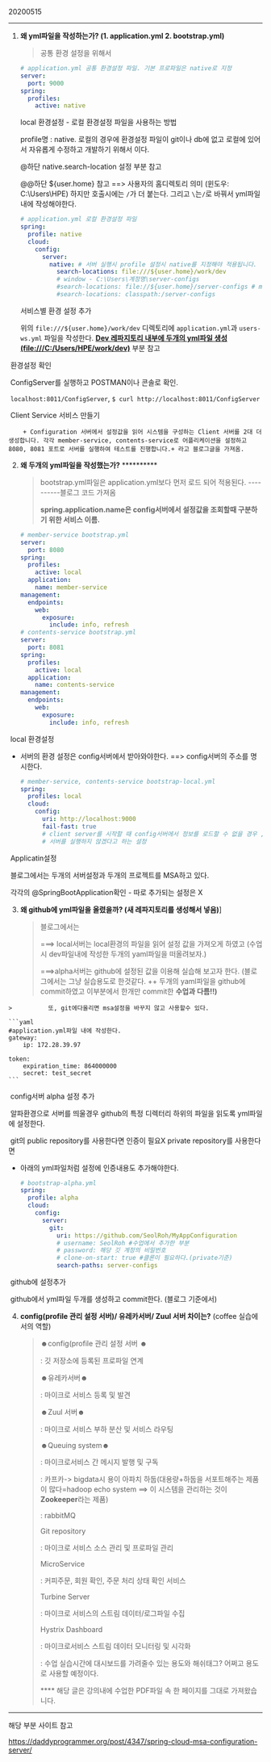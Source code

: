 20200515

---

1. **왜 yml파일을 작성하는가? (1. application.yml 2. bootstrap.yml)**

   > 공통 환경 설정을 위해서

   ```yaml
   # application.yml 공통 환경설정 파일. 기본 프로파일은 native로 지정
   server:
     port: 9000
   spring:
     profiles:
       active: native
   ```

   local 환경설정 - 로컬 환경설정 파일을 사용하는 방법

   profile명 : native. 로컬의 경우에 환경설정 파일이 git이나 db에 없고 로컬에 있어서 자유롭게 수정하고 개발하기 위해서 이다. 

    @하단 native.search-location 설정 부분 참고

    @@하단 ${user.home} 참고 ==> 사용자의 홈디렉토리 의미 (윈도우: C:\Users\HPE) 하지만 호출시에는 `/`가 더 붙는다. 그리고 `\`는`/`로 바꿔서 yml파일 내에 작성해야한다.

   ```yaml
   # application.yml 로컬 환경설정 파일
   spring:
     profile: native
     cloud:
       config:
         server:
           native: # 서버 실행시 profile 설정시 native를 지정해야 적용됩니다.
             search-locations: file:///${user.home}/work/dev
             # window - C:\Users\계정명\server-configs
             #search-locations: file://${user.home}/server-configs # mac, linux
             #search-locations: classpath:/server-configs
   ```

   서비스별 환경 설정 추가

   위의 `file:///${user.home}/work/dev` 디렉토리에 `application.yml`과 `users-ws.yml` 파일을 작성한다.  [**Dev 레파지토리 내부에 두개의 yml파일 생성 (file:///C:/Users/HPE/work/dev)**](https://github.com/SeolRoh/TIL/blob/master/MicroService_Architecture/20200514_studynotes_BearerToken.md) 부분 참고



​		환경설정 확인

​		ConfigServer를 실행하고 POSTMAN이나 콘솔로 확인. 

​		`localhost:8011/ConfigServer`, `$ curl http://localhost:8011/ConfigServer`



​		Client Service 서비스 만들기

		+ Configuration 서버에서 설정값을 읽어 시스템을 구성하는 Client 서버를 2대 더 생성합니다. 각각 member-service, contents-service로 어플리케이션을 설정하고 8080, 8081 포트로 서버를 실행하여 테스트를 진행합니다.+ 라고 블로그글을 가져옴.





2. **왜 두개의 yml파일을 작성했는가?** **********

   > bootstrap.yml파일은 application.yml보다 먼저 로드 되어 적용된다. ----------블로그 코드 가져옴
   >
   > **spring.application.name은 config서버에서 설정값을 조회할때 구분하기 위한 서비스 이름.**

   ```yaml
   # member-service bootstrap.yml
   server:
     port: 8080
   spring:
     profiles:
       active: local
     application:
       name: member-service
   management:
     endpoints:
       web:
         exposure:
           include: info, refresh
   # contents-service bootstrap.yml
   server:
     port: 8081
   spring:
     profiles:
       active: local
     application:
       name: contents-service
   management:
     endpoints:
       web:
         exposure:
           include: info, refresh
   ```



​		local 환경설정

+ 서버의 환경 설정은 config서버에서 받아와야한다. ==> config서버의 주소를 명시한다.

  ```yaml
  # member-service, contents-service bootstrap-local.yml 
  spring:
    profiles: local
    cloud:
      config:
        uri: http://localhost:9000
        fail-fast: true 
        # client server를 시작할 때 config서버에서 정보를 로드할 수 없을 경우 ,
        # 서버를 실행하지 않겠다고 하는 설정
  ```



​		Applicatin설정

​		블로그에서는 두개의 서버설정과 두개의 프로젝트를 MSA하고 있다.

​		각각의 @SpringBootApplication확인 - 따로 추가되는 설정은 X



 3. **왜 github에 yml파일을 올렸을까? (새 레파지토리를 생성해서 넣음)**]

    > 블로그에서는 
    >
    > ===> local서버는 local환경의 파일을 읽어 설정 값을 가져오게 하였고 (수업시 dev파일내에 작성한 두개의 yaml파일을 떠올려보자.)
    >
    > ===>alpha서버는 github에 설정된 값을 이용해 실습해 보고자 한다. (블로그에서는 그냥 실습용도로 한것같다. ++ 두개의 yaml파일을 github에 commit하였고 이부분에서 한개만 commit한 **수업과 다름!!)**
>
    > ​			또, git에다올리면 msa설정을 바꾸지 않고 사용할수 있다.
    
    ```yaml
    #application.yml파일 내에 작성한다.
    gateway:
        ip: 172.28.39.97
    
    token:
        expiration_time: 864000000
        secret: test_secret
    ```



​		config서버 alpha 설정 추가

​		알파환경으로 서버를 띄울경우 github의 특정 디렉터리 하위의 파일을 읽도록 yml파일에 설정한다.

​		git의 public repository를 사용한다면 인증이 필요X private repository를 사용한다면 

+ 아래의 yml파일처럼 설정에 인증내용도 추가해야한다. 

  ```yaml
  # bootstrap-alpha.yml
  spring:
    profile: alpha
    cloud:
      config:
        server:
          git:
            uri: https://github.com/SeolRoh/MyAppConfiguration
            # username: SeolRoh #수업에서 추가한 부분
            # password: 해당 깃 계정의 비밀번호
            # clone-on-start: true #클론이 필요하다.(private기준)
            search-paths: server-configs
  ```



​		github에 설정추가

​		github에서 yml파일 두개를 생성하고 commit한다. (블로그 기준에서)





4. **config(profile 관리 설정 서버)/ 유레카서버/ Zuul 서버 차이는?** (coffee 실습에서의 역할) 

   > ☻config(profile 관리 설정 서버 ☻
   >
   > : 깃 저장소에 등록된 프로파일 연계
   >
   > ☻유레카서버☻
   >
   > : 마이크로 서비스 등록 및 발견
   >
   > ☻Zuul 서버☻
   >
   > : 마이크로 서비스 부하 분산 및 서비스 라우팅
   >
   > ☻Queuing system☻
   >
   > : 마이크로서비스 간 메시지 발행 및 구독 
   >
   > : 카프카-> bigdata시 용이 아파치 하둡(대용량+하둡을 서포트해주는 제품이 많다=hadoop echo system ==> 이 시스템을 관리하는 것이 **Zookeeper**라는 제품)
   >
   > : rabbitMQ
   >
   > Git repository
   >
   > : 마이크로 서비스 소스 관리 및 프로파일 관리
   >
   > MicroService
   >
   > : 커피주문, 회원 확인, 주문 처리 상태 확인 서비스
   >
   > Turbine Server
   >
   > : 마이크로 서비스의 스트림 데이터/로그파일 수집
   >
   > Hystrix Dashboard
   >
   > : 마이크로서비스 스트림 데이터 모니터링 및 시각화
   >
   > : 수업 실습시간에 대시보드를 가려줄수 있는 용도와 해쉬태그? 어쩌고 용도로 사용할 예정이다.
   >
   > 
   >
   > **** 해당 글은 강의내에 수업한 PDF파일 속 한 페이지를 그대로 가져왔습니다.





---

해당 부분 사이트 참고 

https://daddyprogrammer.org/post/4347/spring-cloud-msa-configuration-server/

 